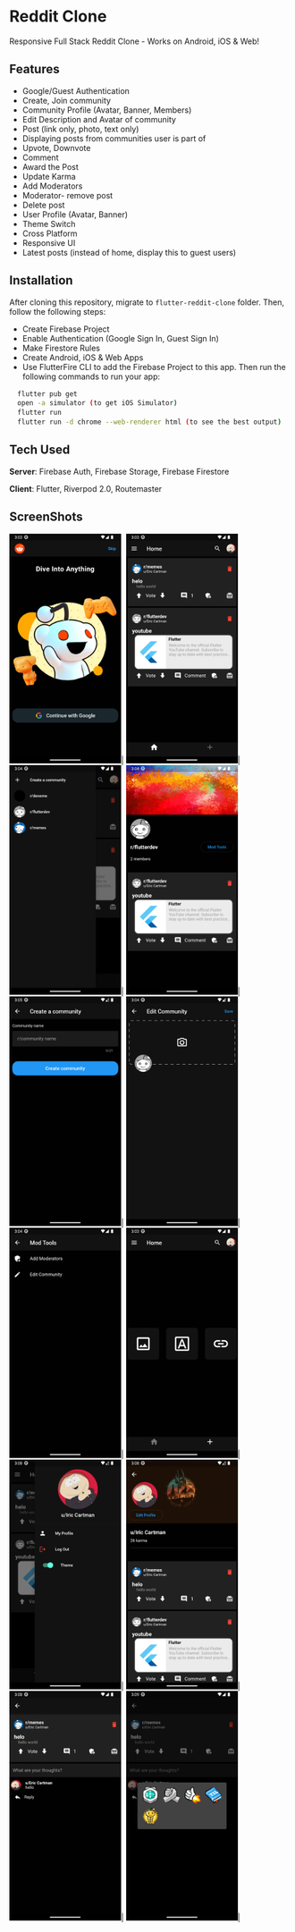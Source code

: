 # Reddit Clone

Responsive Full Stack Reddit Clone - Works on Android, iOS & Web! 

## Features
- Google/Guest Authentication
- Create, Join community
- Community Profile (Avatar, Banner, Members) 
- Edit Description and Avatar of community
- Post (link only, photo, text only) 
- Displaying posts from communities user is part of
- Upvote, Downvote
- Comment
- Award the Post
- Update Karma
- Add Moderators
- Moderator- remove post
- Delete post
- User Profile (Avatar, Banner) 
- Theme Switch
- Cross Platform
- Responsive UI
- Latest posts (instead of home, display this to guest users) 

## Installation
After cloning this repository, migrate to ```flutter-reddit-clone``` folder. Then, follow the following steps:
- Create Firebase Project
- Enable Authentication (Google Sign In, Guest Sign In)
- Make Firestore Rules
- Create Android, iOS & Web Apps
- Use FlutterFire CLI to add the Firebase Project to this app.
Then run the following commands to run your app:
```bash
  flutter pub get
  open -a simulator (to get iOS Simulator)
  flutter run
  flutter run -d chrome --web-renderer html (to see the best output)
```

## Tech Used
**Server**: Firebase Auth, Firebase Storage, Firebase Firestore

**Client**: Flutter, Riverpod 2.0, Routemaster

## ScreenShots
<img src="https://github.com/mustafasmnc/reddit_clone/blob/main/assets/sc/reddit.png" alt="reddit" title="reddit" width="200">|
<img src="https://github.com/mustafasmnc/reddit_clone/blob/main/assets/sc/home.png" alt="home" title="home" width="200">|
<img src="https://github.com/mustafasmnc/reddit_clone/blob/main/assets/sc/community_list.png" alt="community_list" title="community_list" width="200">|
<img src="https://github.com/mustafasmnc/reddit_clone/blob/main/assets/sc/community.png" alt="community" title="community" width="200">|
<img src="https://github.com/mustafasmnc/reddit_clone/blob/main/assets/sc/create_community.png" alt="create_community" title="create_community" width="200">|
<img src="https://github.com/mustafasmnc/reddit_clone/blob/main/assets/sc/edit_community.png" alt="edit_community" title="edit_community" width="200">|
<img src="https://github.com/mustafasmnc/reddit_clone/blob/main/assets/sc/mod_tools.png" alt="mod_tools" title="mod_tools" width="200">|
<img src="https://github.com/mustafasmnc/reddit_clone/blob/main/assets/sc/add_post_type.png" alt="add_post_type" title="add_post_type" width="200">|
<img src="https://github.com/mustafasmnc/reddit_clone/blob/main/assets/sc/profile_drawer.png" alt="profile_drawer" title="profile_drawer" width="200">|
<img src="https://github.com/mustafasmnc/reddit_clone/blob/main/assets/sc/profile.png" alt="profile" title="profile" width="200">|
<img src="https://github.com/mustafasmnc/reddit_clone/blob/main/assets/sc/comment.png" alt="comment" title="comment" width="200">|
<img src="https://github.com/mustafasmnc/reddit_clone/blob/main/assets/sc/award.png" alt="award" title="award" width="200">|